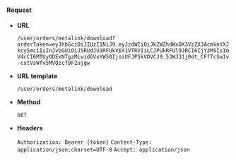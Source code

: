 #### Request

* **URL**

  `/user/orders/metalink/download?orderToken=eyJhbGciOiJIUzI1NiJ9.eyJzdWIiOiJkZWZhdWx0X3VzZXJAcmVnYXJkcy5mciIsInJvbGUiOiJSRUdJU1RFUkVEX1VTRVIiLCJPUkRFUl9JRCI6IjY3MSIsImV4cCI6MTUyODExNTgzMiwidGVuYW50IjoiUFJPSkVDVCJ9.53WJ31j0dt_CFfTcSw1v-cxtVsWfv5MVQzc79F2ujgw`

* **URL template**

  `/user/orders/metalink/download`

* **Method**

  `GET`

* **Headers**

  `Authorization: Bearer {token}`
  `Content-Type: application/json;charset=UTF-8`
  `Accept: application/json`
